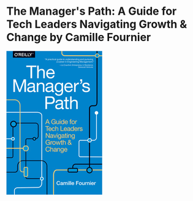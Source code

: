 # The Manager's Path: A Guide for Tech Leaders Navigating Growth & Change by Camille Fournier

![Cover](./cover.jpg)
